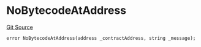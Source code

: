 # NoBytecodeAtAddress
[Git Source](https://github.com/thrackle-io/rules-engine/blob/0775549ba2fe667ec66be14a19fcc8b784774a43/src/protocol/economic/ruleProcessor/RuleProcessorDiamondLib.sol)


```solidity
error NoBytecodeAtAddress(address _contractAddress, string _message);
```

